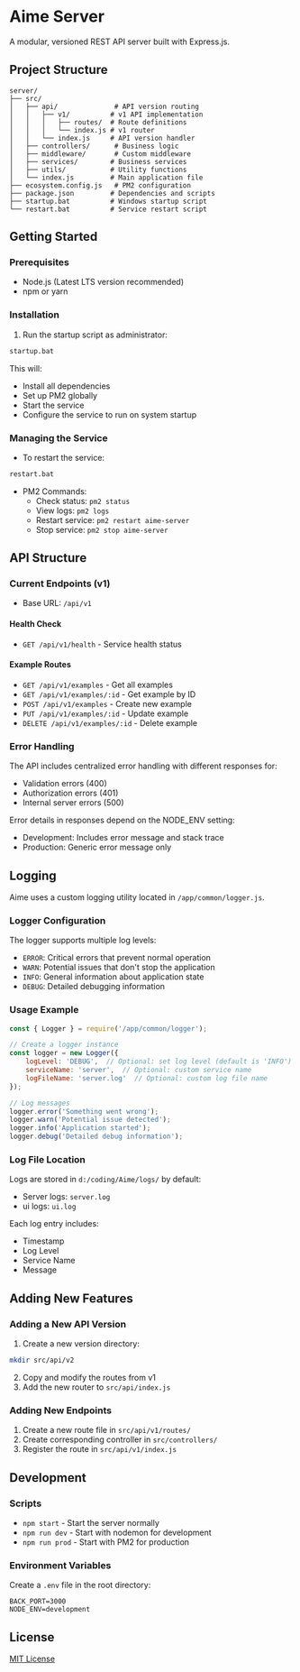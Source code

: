 # Aime Server

A modular, versioned REST API server built with Express.js.

## Project Structure

```
server/
├── src/
│   ├── api/              # API version routing
│   │   ├── v1/          # v1 API implementation
│   │   │   ├── routes/  # Route definitions
│   │   │   └── index.js # v1 router
│   │   └── index.js     # API version handler
│   ├── controllers/      # Business logic
│   ├── middleware/       # Custom middleware
│   ├── services/        # Business services
│   ├── utils/           # Utility functions
│   └── index.js         # Main application file
├── ecosystem.config.js   # PM2 configuration
├── package.json         # Dependencies and scripts
├── startup.bat          # Windows startup script
└── restart.bat          # Service restart script
```

## Getting Started

### Prerequisites
- Node.js (Latest LTS version recommended)
- npm or yarn

### Installation

1. Run the startup script as administrator:
```bash
startup.bat
```

This will:
- Install all dependencies
- Set up PM2 globally
- Start the service
- Configure the service to run on system startup

### Managing the Service

- To restart the service:
```bash
restart.bat
```

- PM2 Commands:
  - Check status: `pm2 status`
  - View logs: `pm2 logs`
  - Restart service: `pm2 restart aime-server`
  - Stop service: `pm2 stop aime-server`

## API Structure

### Current Endpoints (v1)

- Base URL: `/api/v1`

#### Health Check
- `GET /api/v1/health` - Service health status

#### Example Routes
- `GET /api/v1/examples` - Get all examples
- `GET /api/v1/examples/:id` - Get example by ID
- `POST /api/v1/examples` - Create new example
- `PUT /api/v1/examples/:id` - Update example
- `DELETE /api/v1/examples/:id` - Delete example

### Error Handling

The API includes centralized error handling with different responses for:
- Validation errors (400)
- Authorization errors (401)
- Internal server errors (500)

Error details in responses depend on the NODE_ENV setting:
- Development: Includes error message and stack trace
- Production: Generic error message only

## Logging

Aime uses a custom logging utility located in `/app/common/logger.js`. 

### Logger Configuration

The logger supports multiple log levels:
- `ERROR`: Critical errors that prevent normal operation
- `WARN`: Potential issues that don't stop the application
- `INFO`: General information about application state
- `DEBUG`: Detailed debugging information

### Usage Example

```javascript
const { Logger } = require('/app/common/logger');

// Create a logger instance
const logger = new Logger({
    logLevel: 'DEBUG',  // Optional: set log level (default is 'INFO')
    serviceName: 'server',  // Optional: custom service name
    logFileName: 'server.log'  // Optional: custom log file name
});

// Log messages
logger.error('Something went wrong');
logger.warn('Potential issue detected');
logger.info('Application started');
logger.debug('Detailed debug information');
```

### Log File Location

Logs are stored in `d:/coding/Aime/logs/` by default:
- Server logs: `server.log`
- ui logs: `ui.log`

Each log entry includes:
- Timestamp
- Log Level
- Service Name
- Message

## Adding New Features

### Adding a New API Version

1. Create a new version directory:
```bash
mkdir src/api/v2
```

2. Copy and modify the routes from v1
3. Add the new router to `src/api/index.js`

### Adding New Endpoints

1. Create a new route file in `src/api/v1/routes/`
2. Create corresponding controller in `src/controllers/`
3. Register the route in `src/api/v1/index.js`

## Development

### Scripts

- `npm start` - Start the server normally
- `npm run dev` - Start with nodemon for development
- `npm run prod` - Start with PM2 for production

### Environment Variables

Create a `.env` file in the root directory:
```env
BACK_PORT=3000
NODE_ENV=development
```

## License

[MIT License](LICENSE)
